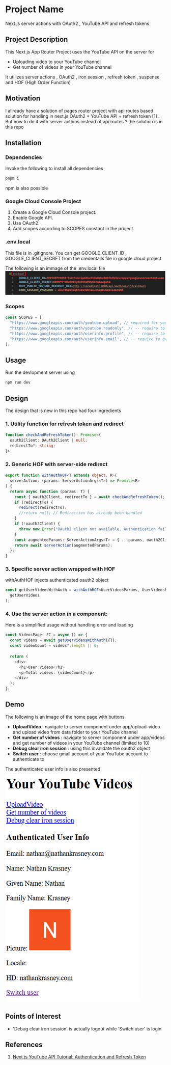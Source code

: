 
<h1>Project Name</h1>
 Next.js server actions with OAuth2 , YouTube API and refresh tokens 

<h2>Project Description</h2>
This Next.js App Router Project uses the YouTube API on the server for 
<ul>
<li>Uploading video to your YouTube channel</li>
<li>Get number of videos in your YouTube channel</li>
</ul>
It utilizes server actions , OAuth2 , iron session , refresh token , suspense and HOF (High Order Function)

<h2>Motivation</h2>
I allready have a solution of pages router project with api routes based solution for handling in next.js OAuth2 + YouTube API + refresh token <a id='reference1'>[1]</a> . But how to do it with server actions instead of api routes ? the solution is in this repo

<h2>Installation</h2>

<h3>Dependencies</h3>
Invoke the following to install all dependencies

```ts
pnpm i
``` 

npm is also possible

<h3>Google Cloud Console Project</h3>
  <ol>
    <li>Create a Google Cloud Console project.</li>
    <li>Enable Google API.</li>
    <li>Use OAuth2.</li>
    <li>Add scopes according to SCOPES constant in the project</li>
  </ol>

 
<h3>.env.local</h3>

This file is in .gitignore. You can get GOOGLE_CLIENT_ID , GOOGLE_CLIENT_SECRET from the credentails file in google cloud project

The following is an immage of the .env.local file 
<img src='./figs/env-local.png'/>

<h3>Scopes</h3>

```ts
const SCOPES = [
  "https://www.googleapis.com/auth/youtube.upload", // required for youtube.videos.insert and youtube.thumbnails.set,
  "https://www.googleapis.com/auth/youtube.readonly", // -- require to get video list
  "https://www.googleapis.com/auth/userinfo.profile", // -- require to get user profile
  "https://www.googleapis.com/auth/userinfo.email", // -- require to get user email
];
```


<h2>Usage</h2>
Run the devlopment server using

```bash
npm run dev
```

<h2>Design</h2>
The design that is new in this repo had four ingredients  

<h3>1. Utility function for refresh token and redirect</h3>

```ts
function checkAndRefreshToken(): Promise<{
  oauth2Client: OAuth2Client | null;
  redirectTo?: string;
}>;
```

<h3>2. Generic HOF with server-side redirect</h3>

```ts
export function withAuthHOF<T extends object, R>(
  serverAction: (params: ServerActionArgs<T>) => Promise<R>
) {
  return async function (params: T) {
    const { oauth2Client, redirectTo } = await checkAndRefreshToken();
    if (redirectTo) {
      redirect(redirectTo);
      //return null; // Redirection has already been handled
    }
    if (!oauth2Client) {
      throw new Error("OAuth2 client not available. Authentication failed but missing redirectTo");
    }
    const augmentedParams: ServerActionArgs<T> = { ...params, oauth2Client };
    return await serverAction(augmentedParams);
  };
}
```

<h3>3. Specific server action wrapped with HOF</h3>
withAuthHOF injects authenticated oauth2 object  

```ts
const getUserVideosWithAuth = withAuthHOF<UserVideosParams, UserVideosResult>(
  getUserVideos
);
```

<h3>4. Use the server action in a component:</h3>
Here is a simplified usage without handling error and loading

```ts
const VideosPage: FC = async () => {
  const videos = await getUserVideosWithAuth({});
  const videoCount = videos?.length || 0;

  return (
    <div>
      <h1>User Videos</h1>
      <p>Total videos: {videoCount}</p>
    </div>
  );
};
```


<h2>Demo</h2>

 The following is an image of the home page with buttons 
 <ul>
 <li><strong>UploadVideo</strong> : navigate to server component under app/upload-video and upload video from data folder to your YouTube channel</li>
 <li><strong>Get number of videos</strong> : navigate to server component under app/videos and get number of videos in your YouTube channel (limited to 10)</li>
 <li><strong>Debug clear iron session</strong> : using this invalidate the oauth2 object</li>
  <li><strong>Switch user</strong> : choose gmail account of your YouTube account to authenticate to</li>
 </ul>
 The authenticated user info is also presented

 <img src='./figs/index.png'/>



<h2>Points of Interest</h2>
<ul>
    <li>'Debug clear iron session' is actually logout while 'Switch user' is login</li>
</ul>

<h2>References</h2>
<ol>
    <li id='reference1'><a href='https://www.youtube.com/watch?v=jD6u7X2rYew'>Next.js YouTube API Tutorial: Authentication and Refresh Token</a></li>
</ol>

